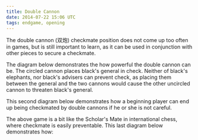 ```yaml
---
title: Double Cannon
date: 2014-07-22 15:06 UTC
tags: endgame, opening
---
```


The double cannon (双炮) checkmate position does not come up too often in
games, but is still important to learn, as it can be used in conjunction with
other pieces to secure a checkmate.

The diagram below demonstrates the how powerful the double cannon can be. The
circled cannon places black's general in check. Neither of black's elephants,
nor black's advisers can prevent check, as placing them between the general and
the two cannons would cause the other uncircled cannon to threaten black's
general.

<div id="double-cannon-1"></div>

<script>
  var board = new XiangqiViewer.Board('#double-cannon-1', 50, 2, false);
  board.place([
    {code: 'g', red: false, file: 4, rank: 0},
    {code: 'a', red: false, file: 5, rank: 0},
    {code: 'a', red: false, file: 3, rank: 0},
    {code: 'e', red: false, file: 6, rank: 0},
    {code: 'e', red: false, file: 2, rank: 0},
    {code: 'c', red: true, file: 4, rank: 4},
    {code: 'c', red: true, file: 4, rank: 5},
    {code: 'g', red: true, file: 4, rank: 9},
  ]);

  board.highlight({file: 4, rank: 5});
</script>

This second diagram below demonstrates how a beginning player can end up being
checkmated by double cannons if he or she is not careful.

<div id="double-cannon-2"></div>

<script>
  var board = new XiangqiViewer.Board('#double-cannon-2', 50, 2, true);
  board.defaultSetup();

  board.setMoveList([
    {instruction: 'c2=5', red: true, analysis: "Red's cannon threatens black's center pawn. This is one of the most common opening moves in Xiangqi." },
    {instruction: 'p5+1', red: false, analysis: 'Black ignores the threat and pushes his center pawn forward.'},
    {instruction: 'c5+3', red: true, analysis: "Red seizes the opportunity and takes the pawn."},
    {instruction: 'h2+3', red: false, analysis: 'Black develops a horse.'},
    {instruction: 'c8+2', red: true, analysis: 'Red pushes up a second cannon to prepare for a double cannon checkmate.'},
    {instruction: 'p3+1', red: false, analysis: 'Black does not realize the trouble he is in and moves a pawn instead.'},
    {instruction: 'c8=5', red: true, analysis: "Red completes the double cannon checkmate."}
  ]);
</script>

The above game is a bit like the Scholar's Mate in international chess, where
checkmate is easily preventable. This last diagram below demonstrates how:

<div id="double-cannon-3"></div>

<script>
  var board = new XiangqiViewer.Board('#double-cannon-3', 50, 2, true);
  board.defaultSetup();

  board.setMoveList([
    {instruction: 'c2=5', red: true, analysis: "Red's cannon threatens black's center pawn, just as before." },
    {instruction: 'h8+7', red: false, analysis: 'Black defends the center pawn with a horse, ending the threat.'},
  ]);
</script>
